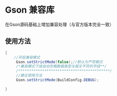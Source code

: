 # Gson 兼容库
在Gson源码基础上增加兼容处理（与官方版本完全一致） 
## 使用方法
```java
{
	//开启兼容模式
	 Gson.setStrictMode(false);//默认为严苛模式
	 /*兼容模式下或自动忽略数据类型与报文不符的字段**/
	 /******************************************/
	 //建议使用方法
	 Gson.setStrictMode(BuildConfig.DEBUG);
	 
}
```
